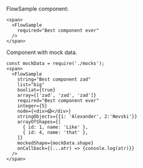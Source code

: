 
FlowSample component:

    <span>
      <FlowSample
        required="Best component ever"
      />
    </span>

Component with mock data.

    const mockData = require('./mocks');
    <span>
      <FlowSample
        string="Best component zad"
        list="big"
        booliat={true}
        array={['zad', 'zad', 'zad']}
        required="Best component ever"
        integer={5}
        node={<div>😱</div>}
        stringObjects={{1: 'Alexander', 2:'Nevski'}}
        arrayOfShapes={[
          { id: 1, name: 'Like' },
          { id: 4, name: 'that' },
        ]}
        mockedShape={mockData.shape}
        onCallback={(...atr) => {console.log(atr)}}
      />
    </span>
